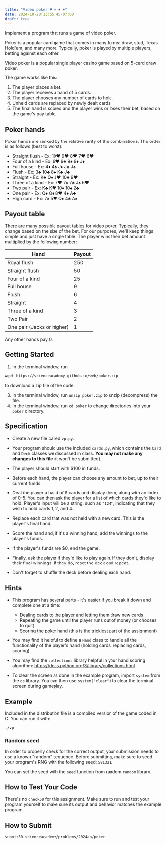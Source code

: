 ```yaml
---
title: "Video poker ♥ ♣ ♠ ♦"
date: 2024-10-20T13:55:45-07:00
draft: true
---
```


Implement a program that runs a game of video poker.
<!--more-->

Poker is a popular card game that comes in many forms: draw, stud, Texas Hold'em, and many more. Typically, poker is played by multiple players, betting against each other.

Video poker is a popular single player casino game based on 5-card draw poker.

The game works like this:

1. The player places a bet.
2. The player receives a hand of 5 cards.
3. The player chooses any number of cards to hold.
4. Unheld cards are replaced by newly dealt cards.
5. The final hand is scored and the player wins or loses their bet, based on the game's pay table.

## Poker hands

Poker hands are ranked by the relative rarity of the combinations. The order is as follows (best to worst):

* Straight flush  - Ex: 10♥ 9♥ 8♥ 7♥ 6♥
* Four of a kind  - Ex: 9♥ 9♣ 9♠ 9♦ J♦
* Full house  - Ex: 4♦ 4♣ J♦ J♣ J♠
* Flush  - Ex: 3♣ 10♣ 8♣ K♣ J♣
* Straight  - Ex: K♣ Q♦ J♥ 10♣ 9♥
* Three of a kind  - Ex: 7♥ 7♠ 7♣ J♠ 6♥
* Two pair  - Ex: K♣ K♥ 10♦ 10♠ 2♣
* One pair  - Ex: Q♠ Q♦ 8♥ 4♠ A♣
* High card - Ex: 7♠ 5♥ Q♦ 4♣ A♠

## Payout table

There are many possible payout tables for video poker. Typically, they change based on the size of the bet. For our purposes, we'll keep things simple and just have a single table. The player wins their bet amount multiplied by the following number:

| Hand | Payout |
| ---------|----
| Royal flush | 250
| Straight flush |  50
| Four of a kind |  25
| Full house |  9
| Flush |  6
| Straight |  4
| Three of a kind |  3
| Two Pair |  2
| One pair (Jacks or higher) |  1

Any other hands pay 0.

## Getting Started

1. In the terminal window, run

```md
wget https://scienceacademy.github.io/web/poker.zip
```

 to download a zip file of the code.

3. In the terminal window, run `unzip poker.zip` to unzip (decompress) the file.
4. In the terminal window, run `cd poker` to change directories into your `poker` directory.

## Specification

* Create a new file called `vp.py`.

* Your program should use the included `cards.py`, which contains the `Card` and `Deck` classes we discussed in class. **You may not make any changes to this file** (it won't be submitted).

* The player should start with $100 in funds.

* Before each hand, the player can choose any amount to bet, up to their current funds.

* Deal the player a hand of 5 cards and display them, along with an index of 0-5. You can then ask the player for a list of which cards they'd like to hold. Player's input will be a string, such as `"124"`, indicating that they wish to hold cards 1, 2, and 4.

* Replace each card that was not held with a new card. This is the player's final hand.

* Score the hand and, if it's a winning hand, add the winnings to the player's funds.

* If the player's funds are $0, end the game.

* Finally, ask the player if they'd like to play again. If they don't, display their final winnings. If they do, reset the deck and repeat.

* Don't forget to shuffle the deck before dealing each hand.

## Hints

* This program has several parts - it's easier if you break it down and complete one at a time:
  * Dealing cards to the player and letting them draw new cards
  * Repeating the game until the player runs out of money (or chooses to quit)
  * Scoring the poker hand (this is the trickiest part of the assignment)

* You may find it helpful to define a `Hand` class to handle all the functionality of the player's hand (holding cards, replacing cards, scoring).

* You may find the `collections` library helpful in your hand scoring algorithm: <https://docs.python.org/3/library/collections.html>

* To clear the screen as done in the example program, import `system` from the `os` library. You can then use `system("clear")` to clear the terminal screen during gameplay.

## Example

Included in the distribution file is a compiled version of the game coded in C. You can run it with:

```bash
./vp
```

### Random seed

In order to properly check for the correct output, your submission needs to use a known "random" sequence. Before submitting, make sure to seed your program's RNG with the following seed: `581321`.

You can set the seed with the `seed` function from random `random` library.

## How to Test Your Code

There's no `check50` for this assignment. Make sure to run and test your program yourself to make sure its output and behavior matches the example program.

## How to Submit

```
submit50 scienceacademy/problems/2024ap/poker
```